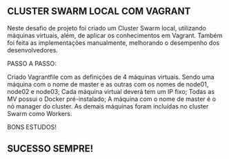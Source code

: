 ## CLUSTER SWARM LOCAL COM VAGRANT

Neste desafio de projeto foi criado um Cluster Swarm local, utilizando máquinas virtuais, além, de aplicar os conhecimentos em Vagrant. Também foi feita as implementações manualmente, melhorando o desempenho dos desenvolvedores.

PASSO A PASSO:

Criado Vagrantfile com as definições de 4 máquinas virtuais. Sendo uma máquina com o nome de master e as outras com os nomes de node01, node02 e node03; 
Cada máquina virtual deverá tem um IP fixo; 
Todas as MV possui o Docker pré-instalado; 
A máquina com o nome de master é o nó manager do cluster. 
As demais máquinas foram incluídas no cluster Swarm como Workers.

BONS ESTUDOS!
## SUCESSO SEMPRE!

